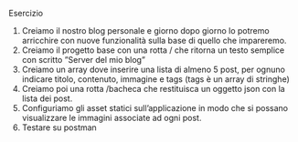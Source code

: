 Esercizio
1. Creiamo il nostro blog personale e giorno dopo giorno lo potremo arricchire con nuove funzionalità sulla base di quello che impareremo.
2. Creiamo il progetto base con una rotta / che ritorna un testo semplice con scritto ”Server del mio blog”
3. Creiamo un array dove inserire una lista di almeno 5 post, per ognuno indicare titolo, contenuto, immagine e tags (tags è un array di stringhe)
4. Creiamo poi una rotta /bacheca che restituisca un oggetto json con la lista dei post.
5. Configuriamo gli asset statici sull’applicazione in modo che si possano visualizzare le immagini associate ad ogni post.
6. Testare su postman